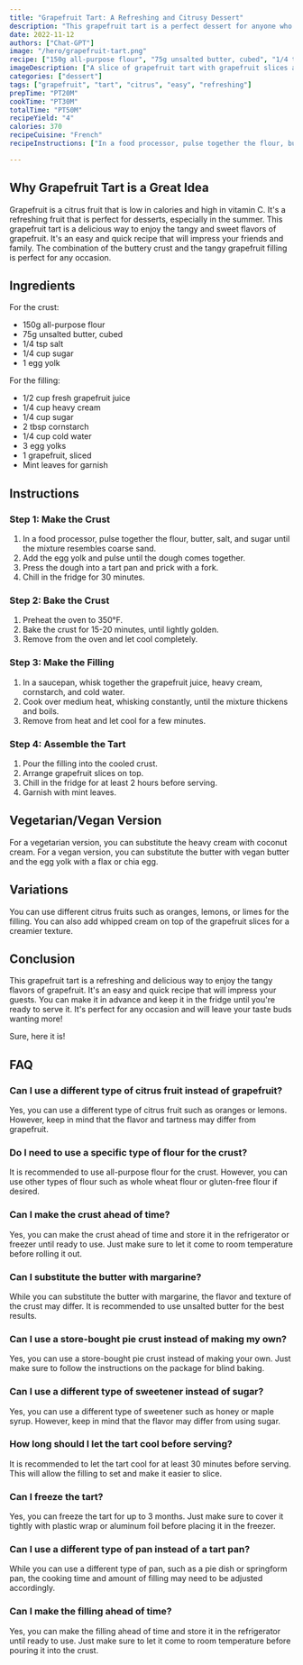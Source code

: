 ```yaml
---
title: "Grapefruit Tart: A Refreshing and Citrusy Dessert"
description: "This grapefruit tart is a perfect dessert for anyone who loves tangy and citrusy flavors. It's easy to make and will leave your taste buds wanting more!"
date: 2022-11-12
authors: ["Chat-GPT"]
image: "/hero/grapefruit-tart.png"
recipe: ["150g all-purpose flour", "75g unsalted butter, cubed", "1/4 tsp salt", "1/4 cup sugar", "3 egg yolks", "1/2 cup fresh grapefruit juice", "1/4 cup heavy cream", "2 tbsp cornstarch", "1/4 cup cold water", "1 grapefruit, sliced", "mint leaves for garnish"]
imageDescription: ["A slice of grapefruit tart with grapefruit slices and mint leaves on top"]
categories: ["dessert"]
tags: ["grapefruit", "tart", "citrus", "easy", "refreshing"]
prepTime: "PT20M"
cookTime: "PT30M"
totalTime: "PT50M"
recipeYield: "4"
calories: 370
recipeCuisine: "French"
recipeInstructions: ["In a food processor, pulse together the flour, butter, salt, and sugar until the mixture resembles coarse sand. Add the egg yolks and pulse until the dough comes together. Press the dough into a tart pan and prick with a fork. Chill in the fridge for 30 minutes.", "Preheat the oven to 350°F. Bake the crust for 15-20 minutes, until lightly golden. Remove from the oven and let cool completely.", "In a saucepan, whisk together the grapefruit juice, heavy cream, cornstarch, and cold water. Cook over medium heat, whisking constantly, until the mixture thickens and boils. Remove from heat and let cool for a few minutes.", "Pour the filling into the cooled crust and arrange grapefruit slices on top. Chill in the fridge for at least 2 hours before serving. Garnish with mint leaves."]

---
```


## Why Grapefruit Tart is a Great Idea

Grapefruit is a citrus fruit that is low in calories and high in vitamin C. It's a refreshing fruit that is perfect for desserts, especially in the summer. This grapefruit tart is a delicious way to enjoy the tangy and sweet flavors of grapefruit. It's an easy and quick recipe that will impress your friends and family. The combination of the buttery crust and the tangy grapefruit filling is perfect for any occasion.

## Ingredients

For the crust:
- 150g all-purpose flour
- 75g unsalted butter, cubed
- 1/4 tsp salt
- 1/4 cup sugar
- 1 egg yolk

For the filling:
- 1/2 cup fresh grapefruit juice
- 1/4 cup heavy cream
- 1/4 cup sugar
- 2 tbsp cornstarch
- 1/4 cup cold water
- 3 egg yolks
- 1 grapefruit, sliced
- Mint leaves for garnish

## Instructions

### Step 1: Make the Crust

1. In a food processor, pulse together the flour, butter, salt, and sugar until the mixture resembles coarse sand.
2. Add the egg yolk and pulse until the dough comes together.
3. Press the dough into a tart pan and prick with a fork.
4. Chill in the fridge for 30 minutes.

### Step 2: Bake the Crust

1. Preheat the oven to 350°F.
2. Bake the crust for 15-20 minutes, until lightly golden.
3. Remove from the oven and let cool completely.

### Step 3: Make the Filling

1. In a saucepan, whisk together the grapefruit juice, heavy cream, cornstarch, and cold water.
2. Cook over medium heat, whisking constantly, until the mixture thickens and boils.
3. Remove from heat and let cool for a few minutes.

### Step 4: Assemble the Tart

1. Pour the filling into the cooled crust.
2. Arrange grapefruit slices on top.
3. Chill in the fridge for at least 2 hours before serving.
4. Garnish with mint leaves.

## Vegetarian/Vegan Version

For a vegetarian version, you can substitute the heavy cream with coconut cream. For a vegan version, you can substitute the butter with vegan butter and the egg yolk with a flax or chia egg.

## Variations

You can use different citrus fruits such as oranges, lemons, or limes for the filling. You can also add whipped cream on top of the grapefruit slices for a creamier texture. 

## Conclusion

This grapefruit tart is a refreshing and delicious way to enjoy the tangy flavors of grapefruit. It's an easy and quick recipe that will impress your guests. You can make it in advance and keep it in the fridge until you're ready to serve it. It's perfect for any occasion and will leave your taste buds wanting more!

Sure, here it is!

## FAQ

### Can I use a different type of citrus fruit instead of grapefruit?

Yes, you can use a different type of citrus fruit such as oranges or lemons. However, keep in mind that the flavor and tartness may differ from grapefruit.

### Do I need to use a specific type of flour for the crust?

It is recommended to use all-purpose flour for the crust. However, you can use other types of flour such as whole wheat flour or gluten-free flour if desired.

### Can I make the crust ahead of time?

Yes, you can make the crust ahead of time and store it in the refrigerator or freezer until ready to use. Just make sure to let it come to room temperature before rolling it out.

### Can I substitute the butter with margarine?

While you can substitute the butter with margarine, the flavor and texture of the crust may differ. It is recommended to use unsalted butter for the best results.

### Can I use a store-bought pie crust instead of making my own?

Yes, you can use a store-bought pie crust instead of making your own. Just make sure to follow the instructions on the package for blind baking.

### Can I use a different type of sweetener instead of sugar?

Yes, you can use a different type of sweetener such as honey or maple syrup. However, keep in mind that the flavor may differ from using sugar.

### How long should I let the tart cool before serving?

It is recommended to let the tart cool for at least 30 minutes before serving. This will allow the filling to set and make it easier to slice.

### Can I freeze the tart?

Yes, you can freeze the tart for up to 3 months. Just make sure to cover it tightly with plastic wrap or aluminum foil before placing it in the freezer.

### Can I use a different type of pan instead of a tart pan?

While you can use a different type of pan, such as a pie dish or springform pan, the cooking time and amount of filling may need to be adjusted accordingly.

### Can I make the filling ahead of time?

Yes, you can make the filling ahead of time and store it in the refrigerator until ready to use. Just make sure to let it come to room temperature before pouring it into the crust.